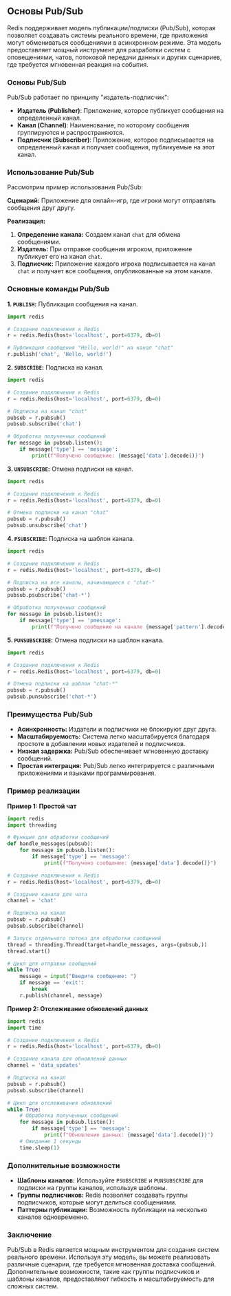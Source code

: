 ## Основы Pub/Sub

Redis поддерживает модель публикации/подписки (Pub/Sub), которая позволяет создавать системы реального времени, где приложения могут обмениваться сообщениями в асинхронном режиме. Эта модель предоставляет мощный инструмент для разработки систем с оповещениями, чатов, потоковой передачи данных и других сценариев, где требуется мгновенная реакция на события.

### Основы Pub/Sub

Pub/Sub работает по принципу  "издатель-подписчик":

* **Издатель (Publisher)**:  Приложение, которое публикует сообщения на определенный канал. 
* **Канал (Channel)**:  Наименование, по которому сообщения группируются и распространяются.
* **Подписчик (Subscriber)**:  Приложение, которое подписывается на определенный канал и получает сообщения, публикуемые на этот канал.

### Использование Pub/Sub

Рассмотрим пример использования Pub/Sub: 

**Сценарий:**  Приложение для онлайн-игр, где игроки могут отправлять сообщения друг другу. 

**Реализация:**

1. **Определение канала:**  Создаем канал `chat` для обмена сообщениями.
2. **Издатель:**  При отправке сообщения игроком, приложение публикует его на канал `chat`.
3. **Подписчик:**  Приложение каждого игрока подписывается на канал `chat` и получает все сообщения, опубликованные на этом канале.

### Основные команды Pub/Sub

**1. `PUBLISH`:**  Публикация сообщения на канал.

```python
import redis

# Создание подключения к Redis
r = redis.Redis(host='localhost', port=6379, db=0)

# Публикация сообщения "Hello, world!" на канал "chat"
r.publish('chat', 'Hello, world!')
```

**2. `SUBSCRIBE`:**  Подписка на канал. 

```python
import redis

# Создание подключения к Redis
r = redis.Redis(host='localhost', port=6379, db=0)

# Подписка на канал "chat"
pubsub = r.pubsub()
pubsub.subscribe('chat')

# Обработка полученных сообщений
for message in pubsub.listen():
    if message['type'] == 'message':
        print(f"Получено сообщение: {message['data'].decode()}")
```

**3. `UNSUBSCRIBE`:**  Отмена подписки на канал.

```python
import redis

# Создание подключения к Redis
r = redis.Redis(host='localhost', port=6379, db=0)

# Отмена подписки на канал "chat"
pubsub = r.pubsub()
pubsub.unsubscribe('chat')
```

**4. `PSUBSCRIBE`:**  Подписка на шаблон канала.

```python
import redis

# Создание подключения к Redis
r = redis.Redis(host='localhost', port=6379, db=0)

# Подписка на все каналы, начинающиеся с "chat-"
pubsub = r.pubsub()
pubsub.psubscribe('chat-*')

# Обработка полученных сообщений
for message in pubsub.listen():
    if message['type'] == 'pmessage':
        print(f"Получено сообщение на канале {message['pattern'].decode()}: {message['data'].decode()}")
```

**5. `PUNSUBSCRIBE`:**  Отмена подписки на шаблон канала.

```python
import redis

# Создание подключения к Redis
r = redis.Redis(host='localhost', port=6379, db=0)

# Отмена подписки на шаблон "chat-*"
pubsub = r.pubsub()
pubsub.punsubscribe('chat-*')
```

###  Преимущества Pub/Sub

* **Асинхронность:**  Издатели и подписчики не блокируют друг друга.
* **Масштабируемость:**  Система легко масштабируется благодаря простоте в добавлении новых издателей и подписчиков.
* **Низкая задержка:**  Pub/Sub обеспечивает мгновенную доставку сообщений.
* **Простая интеграция:**  Pub/Sub легко интегрируется с различными приложениями и языками программирования.

###  Пример реализации

**Пример 1:  Простой чат**

```python
import redis
import threading

# Функция для обработки сообщений
def handle_messages(pubsub):
    for message in pubsub.listen():
        if message['type'] == 'message':
            print(f"Получено сообщение: {message['data'].decode()}")

# Создание подключения к Redis
r = redis.Redis(host='localhost', port=6379, db=0)

# Создание канала для чата
channel = 'chat'

# Подписка на канал
pubsub = r.pubsub()
pubsub.subscribe(channel)

# Запуск отдельного потока для обработки сообщений
thread = threading.Thread(target=handle_messages, args=(pubsub,))
thread.start()

# Цикл для отправки сообщений
while True:
    message = input("Введите сообщение: ")
    if message == 'exit':
        break
    r.publish(channel, message)
```

**Пример 2:  Отслеживание обновлений данных**

```python
import redis
import time

# Создание подключения к Redis
r = redis.Redis(host='localhost', port=6379, db=0)

# Создание канала для обновлений данных
channel = 'data_updates'

# Подписка на канал
pubsub = r.pubsub()
pubsub.subscribe(channel)

# Цикл для отслеживания обновлений
while True:
    # Обработка полученных сообщений
    for message in pubsub.listen():
        if message['type'] == 'message':
            print(f"Обновление данных: {message['data'].decode()}")
    # Ожидание 1 секунды
    time.sleep(1)
```

###  Дополнительные возможности

* **Шаблоны каналов:**  Используйте `PSUBSCRIBE` и `PUNSUBSCRIBE` для подписки на группы каналов, используя шаблоны.
* **Группы подписчиков:**  Redis позволяет создавать группы подписчиков, которые могут делиться сообщениями.
* **Паттерны публикации:**  Возможность публикации на несколько каналов одновременно.

###  Заключение

Pub/Sub в Redis является мощным инструментом для создания систем реального времени.  Используя эту модель, вы можете реализовать различные сценарии, где требуется мгновенная доставка сообщений.  Дополнительные возможности, такие как группы подписчиков и шаблоны каналов, предоставляют гибкость и масштабируемость для сложных систем.
